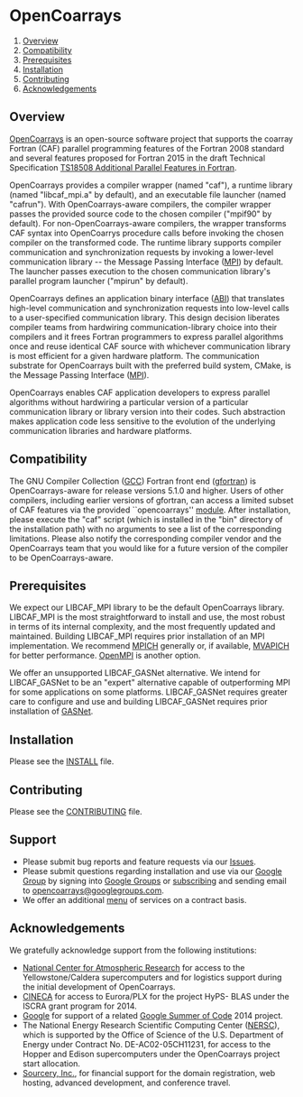# OpenCoarrays #

1. [Overview](#overview)
2. [Compatibility](#compatibility)
3. [Prerequisites](#prerequisites)
4. [Installation](#installation)
5. [Contributing](#contributing)
6. [Acknowledgements](#acknowledgements)

## <a name="overview">Overview</a> ##
[OpenCoarrays](http://www.opencoarrays.org) is an open-source software project that supports the coarray Fortran (CAF) parallel programming features of the Fortran 2008 standard and several features proposed for Fortran 2015 in the draft Technical Specification [TS18508 Additional Parallel Features in Fortran](http://isotc.iso.org/livelink/livelink?func=ll&objId=16769292&objAction=Open).

OpenCoarrays provides a compiler wrapper (named "caf"), a runtime library (named "libcaf_mpi.a" by default), and an executable file launcher (named "cafrun").  With OpenCoarrays-aware compilers, the compiler wrapper passes the provided source code to the chosen compiler ("mpif90" by default).  For non-OpenCoarrays-aware compilers, the wrapper transforms CAF syntax into OpenCoarrys procedure calls before invoking the chosen compiler on the transformed code.  The runtime library supports compiler communication and synchronization requests by invoking a lower-level communication library -- the Message Passing Interface ([MPI](http://www.mpi-forum.org)) by default.  The launcher passes execution to the chosen communication library's parallel program launcher ("mpirun" by default). 

OpenCoarrays defines an application binary interface ([ABI](https://gcc.gnu.org/onlinedocs/gfortran/Function-ABI-Documentation.html#Function-ABI-Documentation)) that translates high-level communication and synchronization requests into low-level calls to a user-specified communication library.  This design decision liberates compiler teams from hardwiring communication-library choice into their compilers and it frees Fortran programmers to express parallel algorithms once and reuse identical CAF source with whichever communication library is most efficient for a given hardware platform.  The communication substrate for OpenCoarrays built with the preferred build system, CMake, is the Message Passing Interface ([MPI](http://www.mpi-forum.org)).

OpenCoarrays enables CAF application developers to express parallel algorithms without hardwiring a particular version of a particular communication library or library version into their codes.  Such abstraction makes application code less sensitive to the evolution of the underlying communication libraries and hardware platforms.

## <a name="compatibility">Compatibility</a> ##
The GNU Compiler Collection ([GCC](http://gcc.gnu.org)) Fortran front end ([gfortran](https://gcc.gnu.org/wiki/GFortran)) is OpenCoarrays-aware for release versions 5.1.0 and higher.  Users of other compilers, including earlier versions of gfortran, can access a limited subset of CAF features via the provided ``opencoarrays'' [module](src/extensions/opencoarrays.F90).  After installation, please execute the "caf" script (which is installed in the "bin" directory of the installation path) with no arguments to see a list of the corresponding limitations.  Please also notify the corresponding compiler vendor and the OpenCoarrays team that you would like for a future version of the compiler to be OpenCoarrays-aware.

## <a name="prerequisites">Prerequisites</a> ##
We expect our LIBCAF_MPI library to be the default OpenCoarrays library.  LIBCAF_MPI is the most straightforward to install and use, the most robust in terms of its internal complexity, and the most frequently updated and maintained.  Building LIBCAF_MPI requires prior installation of an MPI implementation.  We recommend [MPICH](http://www.mpich.org) generally or, if available, [MVAPICH](http://mvapich.cse.ohio-state.edu/) for better performance. [OpenMPI](http://www.open-mpi.org) is another option.

We offer an unsupported LIBCAF_GASNet alternative.  We intend for LIBCAF_GASNet to be an "expert" alternative capable of outperforming MPI for some applications on some platforms.  LIBCAF_GASNet requires greater care to configure and use and building LIBCAF_GASNet requires prior installation of [GASNet](http://gasnet.lbl.gov).

## <a name="installation">Installation</a> ##

Please see the [INSTALL](INSTALL) file.

## <a name="contributing">Contributing</a> ##

Please see the [CONTRIBUTING](CONTRIBUTING) file.

## <a name="support">Support</a> ##

* Please submit bug reports and feature requests via our [Issues](https://github.com/sourceryinstitute/opencoarrays/issues).
* Please submit questions regarding installation and use via our [Google Group](https://groups.google.com/forum/#!forum/opencoarrays) by signing into [Google Groups](https://groups.google.com) or [subscribing](https://groups.google.com/forum/#!forum/opencoarrays/join) and sending email to [opencoarrays@googlegroups.com](mailto:opencoarrays@googlegroups.com).
* We offer an additional [menu](http://opencoarrays.org/services) of services on a contract basis.

## <a name="acknowledgements">Acknowledgements</a> ##
We gratefully acknowledge support from the following institutions:

* [National Center for Atmospheric Research](http://ncar.ucar.edu) for access to the Yellowstone/Caldera supercomputers and for logistics support during the initial development of OpenCoarrays.
* [CINECA](http://www.cineca.it/en) for access to Eurora/PLX for the project HyPS- BLAS under the ISCRA grant program for 2014.
* [Google](http://google.com) for support of a related [Google Summer of Code](https://www.google-melange.com) 2014 project.
* The National Energy Research Scientific Computing Center ([NERSC](http://www.nersc.gov)), which is supported by the Office of Science of the U.S. Department of Energy under Contract No. DE-AC02-05CH11231, for access to the Hopper and Edison supercomputers under the OpenCoarrays project start allocation.
* [Sourcery, Inc.](http://www.sourceryinstitute.org), for financial support for the domain registration, web hosting, advanced development, and conference travel.
